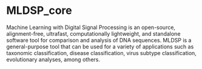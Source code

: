 # MLDSP_core

Machine Learning with Digital Signal Processing is an open-source, alignment-free, ultrafast, computationally
lightweight, and standalone software tool for comparison and analysis of DNA sequences. MLDSP is a general-purpose tool
that can be used for a variety of applications such as taxonomic classification, disease classification, virus subtype
classification, evolutionary analyses, among others.
